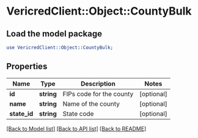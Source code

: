 # VericredClient::Object::CountyBulk

## Load the model package
```perl
use VericredClient::Object::CountyBulk;
```

## Properties
Name | Type | Description | Notes
------------ | ------------- | ------------- | -------------
**id** | **string** | FIPs code for the county | [optional] 
**name** | **string** | Name of the county | [optional] 
**state_id** | **string** | State code | [optional] 

[[Back to Model list]](../README.md#documentation-for-models) [[Back to API list]](../README.md#documentation-for-api-endpoints) [[Back to README]](../README.md)


